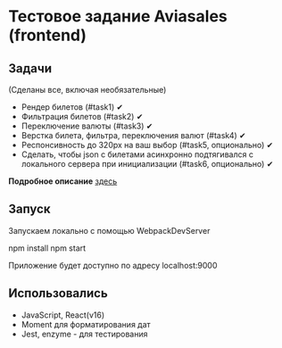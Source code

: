 # Тестовое задание Aviasales (frontend)

## Задачи
 (Сделаны все, включая необязательные)
 
 - Рендер билетов (#task1) ✔
 - Фильтрация билетов (#task2) ✔
 - Переключение валюты (#task3) ✔
 - Верстка билета, фильтра, переключения валют (#task4) ✔
 - Респонсивность до 320px на ваш выбор (#task5, опционально) ✔
 - Сделать, чтобы json с билетами асинхронно подтягивался с локального сервера при инициализации (#task6, опционально) ✔

 **Подробное описание** [здесь](https://github.com/KosyanMedia/test-tasks/tree/master/aviasales)

 
## Запуск

Запускаем локально с помощью WebpackDevServer

npm install
npm start

Приложение будет доступно по адресу localhost:9000

## Использовались

- JavaScript, React(v16)
- Moment для форматирования дат
- Jest, enzyme - для тестирования

